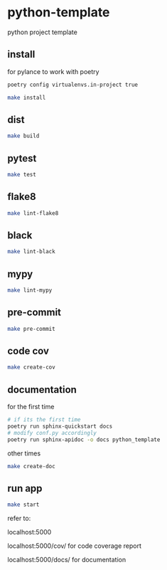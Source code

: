 # python-template
python project template


## install
for pylance to work with poetry
```bash
poetry config virtualenvs.in-project true
```
```bash
make install
```


## dist
```bash
make build
```

## pytest
```bash
make test
```

## flake8
```bash
make lint-flake8
```

## black
```bash
make lint-black
```

## mypy
```bash
make lint-mypy
```

## pre-commit
```bash
make pre-commit
```


## code cov
```bash
make create-cov
```

## documentation
for the first time
```bash
# if its the first time
poetry run sphinx-quickstart docs
# modify conf.py accordingly
poetry run sphinx-apidoc -o docs python_template
```

other times
```bash
make create-doc
```


## run app
```bash
make start
```

refer to:


localhost:5000

localhost:5000/cov/ for code coverage report

localhost:5000/docs/ for documentation
